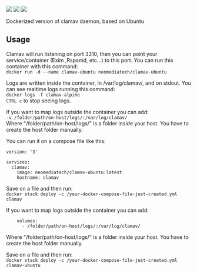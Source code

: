 <!-- [![Version](https://images.microbadger.com/badges/version/neomediatech/clamav-ubuntu.svg)](http://microbadger.com/images/neomediatech/clamav-ubuntu "View on microbadger.com") -->
[![](https://images.microbadger.com/badges/image/neomediatech/clamav-ubuntu.svg)](https://microbadger.com/images/neomediatech/clamav-ubuntu)
![](https://img.shields.io/github/last-commit/Neomediatech/clamav-docker-ubuntu.svg?style=plastic)
![](https://img.shields.io/github/repo-size/Neomediatech/clamav-docker-ubuntu.svg?style=plastic)

Dockerized version of clamav daemon, based on Ubuntu

## Usage
Clamav will run listening on port 3310, then you can point your service/container (Exim ,Rspamd, etc...) to this port.
You can run this container with this command:  
`docker run -d --name clamav-ubuntu neomediatech/clamav-ubuntu`  

Logs are written inside the container, in /var/log/clamav/, and on stdout. You can see realtime logs running this command:  
`docker logs -f clamav-alpine`  
`CTRL c` to stop seeing logs.  

If you want to map logs outside the container you can add:  
`-v /folder/path/on-host/logs/:/var/log/clamav/`  
Where "/folder/path/on-host/logs/" is a folder inside your host. You have to create the host folder manually.  

You can run it on a compose file like this:  

```
version: '3'  

services:  
  clamav:  
    image: neomediatech/clamav-ubuntu:latest  
    hostname: clamav  
```
Save on a file and then run:  
`docker stack deploy -c /your-docker-compose-file-just-created.yml clamav`

If you want to map logs outside the container you can add:  
```
    volumes:
      - /folder/path/on-host/logs/:/var/log/clamav/
```
Where "/folder/path/on-host/logs/" is a folder inside your host. You have to create the host folder manually.

Save on a file and then run:  
`docker stack deploy -c /your-docker-compose-file-just-created.yml clamav-ubuntu`  
